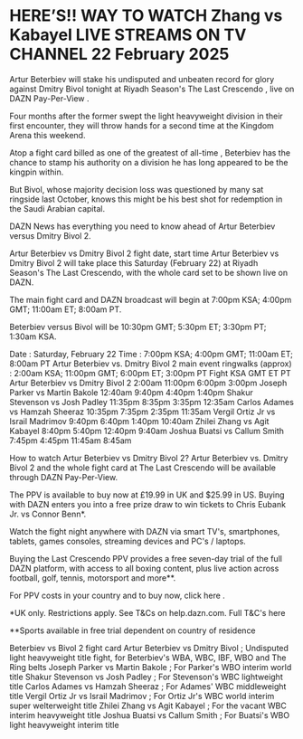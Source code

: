 # HERE’S!! WAY TO WATCH Zhang vs Kabayel LIVE STREAMS ON TV CHANNEL 22 February 2025

Artur Beterbiev will stake his undisputed and unbeaten record for glory against Dmitry Bivol tonight at Riyadh Season's The Last Crescendo , live on DAZN Pay-Per-View .

Four months after the former swept the light heavyweight division in their first encounter, they will throw hands for a second time at the Kingdom Arena this weekend.

Atop a fight card billed as one of the greatest of all-time , Beterbiev has the chance to stamp his authority on a division he has long appeared to be the kingpin within.

But Bivol, whose majority decision loss was questioned by many sat ringside last October, knows this might be his best shot for redemption in the Saudi Arabian capital.

DAZN News has everything you need to know ahead of Artur Beterbiev versus Dmitry Bivol 2.

Artur Beterbiev vs Dmitry Bivol 2 fight date, start time
Artur Beterbiev vs Dmitry Bivol 2 will take place  this Saturday (February 22)  at Riyadh Season's The Last Crescendo, with the whole card set to be shown live on DAZN.

The main fight card and DAZN broadcast will begin at 7:00pm KSA; 4:00pm GMT; 11:00am ET; 8:00am PT.

Beterbiev versus Bivol will be 10:30pm GMT; 5:30pm ET; 3:30pm PT; 1:30am KSA.

Date : Saturday, February 22
Time : 7:00pm KSA; 4:00pm GMT; 11:00am ET; 8:00am PT
Artur Beterbiev vs. Dmitry Bivol 2 main event ringwalks (approx) : 2:00am KSA; 11:00pm GMT; 6:00pm ET; 3:00pm PT
Fight	KSA	GMT	ET	PT
Artur Beterbiev vs Dmitry Bivol 2	2:00am	11:00pm	6:00pm	3:00pm
Joseph Parker vs Martin Bakole	12:40am	9:40pm	4:40pm	1:40pm
Shakur Stevenson vs Josh Padley	11:35pm	8:35pm	3:35pm	12:35am
Carlos Adames vs Hamzah Sheeraz	10:35pm	7:35pm	2:35pm	11:35am
Vergil Ortiz Jr vs Israil Madrimov	9:40pm	6:40pm	1:40pm	10:40am
Zhilei Zhang vs Agit Kabayel	8:40pm	5:40pm	12:40pm	9:40am
Joshua Buatsi vs Callum Smith	7:45pm	4:45pm	11:45am	8:45am

How to watch Artur Beterbiev vs Dmitry Bivol 2?
Artur Beterbiev vs. Dmitry Bivol 2 and the whole fight card at The Last Crescendo will be available through DAZN Pay-Per-View.

The PPV is available to buy now at   £19.99   in UK and   $25.99   in US. Buying with DAZN enters you into a free prize draw to win tickets to Chris Eubank Jr. vs Connor Benn*.

Watch the fight night anywhere with DAZN via smart TV's, smartphones, tablets, games consoles, streaming devices and PC's / laptops.

Buying the Last Crescendo PPV provides a free seven-day trial of the full DAZN platform, with access to all boxing content, plus live action across football, golf, tennis, motorsport and more**.

For PPV costs in your country and to buy now,   click here  .

*UK only. Restrictions apply. See T&Cs on help.dazn.com.   Full T&C's here

**Sports available in free trial dependent on country of residence

Beterbiev vs Bivol 2 fight card
Artur Beterbiev vs Dmitry Bivol ; Undisputed light heavyweight title fight, for Beterbiev's WBA, WBC, IBF, WBO and The Ring belts
Joseph Parker vs Martin Bakole  ;  For Parker's WBO interim world title
Shakur Stevenson vs Josh Padley  ; For Stevenson's WBC lightweight title
Carlos Adames vs Hamzah Sheeraz ; For Adames' WBC middleweight title
Vergil Ortiz Jr vs Israil Madrimov ; For Ortiz Jr's WBC world interim super welterweight title
Zhilei Zhang vs Agit Kabayel ; For the vacant WBC interim heavyweight title
Joshua Buatsi vs Callum Smith ; For Buatsi's WBO light heavyweight interim title
